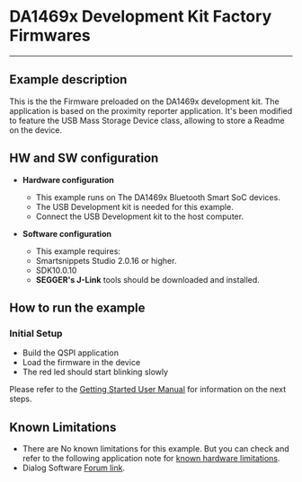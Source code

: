 # DA1469x Development Kit Factory Firmwares

______________________________________________________________________

## Example description

This is the the Firmware preloaded on the DA1469x development kit. The application
is based on the proximity reporter application. It's been modified to feature the
USB Mass Storage Device class, allowing to store a Readme on the device.

## HW and SW configuration

- **Hardware configuration**

  - This example runs on The DA1469x Bluetooth Smart SoC devices.
  - The USB Development kit is needed for this example.
  - Connect the USB Development kit to the host computer.

- **Software configuration**

  - This example requires:

  * Smartsnippets Studio 2.0.16 or higher.
  * SDK10.0.10

  - **SEGGER's J-Link** tools should be downloaded and installed.

## How to run the example

### Initial Setup

- Build the QSPI application
- Load the firmware in the device
- The red led should start blinking slowly

Please refer to the [Getting Started User Manual](http://lpccs-docs.dialog-semiconductor.com/um-b-090-da1469x_getting_started/index.html) for information on
the next steps.

## Known Limitations

- There are No known limitations for this example. But you can check and refer to the following application note for
  [known hardware limitations](https://www.dialog-semiconductor.com/bluetooth-low-energy "known hardware limitations").
- Dialog Software [Forum link](https://www.dialog-semiconductor.com/bluetooth-low-energy "Forum link").
